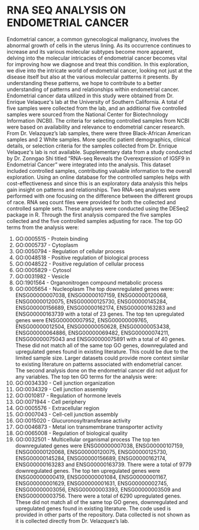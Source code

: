 # RNA SEQ ANALYSIS ON ENDOMETRIAL CANCER
Endometrial cancer, a common gynecological malignancy, involves the abnormal growth of cells in the uterus lining. As its occurrence continues to increase and its various molecular subtypes become more apparent, delving into the molecular intricacies of endometrial cancer becomes vital for improving how we diagnose and treat this condition. In this exploration, we dive into the intricate world of endometrial cancer, looking not just at the disease itself but also at the various molecular patterns it presents. By understanding these patterns, we hope to contribute to a better understanding of patterns and relationships within endometrial cancer.
Endometrial cancer data utilized in this study were obtained from Dr. Enrique Velaquez's lab at the University of Southern California. A total of five samples were collected from the lab, and an additional five controlled samples were sourced from the National Center for Biotechnology Information (NCBI). The criteria for selecting controlled samples from NCBI were based on availability and relevance to endometrial cancer research. From Dr. Velazquez’s lab samples, there were three Black-African American samples and 2 White samples. More specific patient demographics, clinical details, or selection criteria for the samples collected from Dr. Enrique Velaquez's lab is not available. Supplementary data from a study conducted by Dr. Zonngao Shi titled “RNA-seq Reveals the Overexpression of IGSF9 in Endometrial Cancer” were integrated into the analysis. This dataset included controlled samples, contributing valuable information to the overall exploration. Using an online database for the controlled samples helps with cost-effectiveness and since this is an exploratory data analysis this helps gain insight on patterns and relationships. Two RNA-seq analyses were performed with one focusing on the difference between the different groups of race. RNA seq count files were provided for both the collected and controlled sample sets. These analyses were conducted using the DESeq2 package in R. 
Through the first analysis compared the five samples collected and the five controlled samples adjusting for race. The top GO terms from the analysis were: 
1. GO:0005515 - Protein binding
2. GO:0005737 - Cytoplasm
3. GO:0050794 - Regulation of cellular process
4. GO:0048518 - Positive regulation of biological process
5. GO:0048522 - Positive regulation of cellular process
6. GO:0005829 - Cytosol
7. GO:0031982 - Vesicle
8. GO:1901564 - Organonitrogen compound metabolic process
9. GO:0005654 - Nucleoplasm
The top downregulated genes were: ENSG00000007038, ENSG00000107159, ENSG00000120068, ENSG00000120075, ENSG00000125730, ENSG00000145284, ENSG00000156689, ENSG00000162174, ENSG00000163283 and ENSG00000163739 with a total of 23 genes. The top ten upregulated genes were ENSG00000007952, ENSG00000009765, ENSG00000012504, ENSG00000050628, ENSG00000053438, ENSG00000064886, ENSG00000069482, ENSG00000074211, ENSG00000075043 and ENSG00000075891 with a total of 40 genes. These did not match all of the same top GO genes, downregulated and upregulated genes found in existing literature. This could be due to the limited sample size. Larger datasets could provide more context similar to existing literature on patterns associated with endometrial cancer. 
The second analysis done on the endometrial cancer did not adjust for any variables. The top ten GO terms for the analysis were: 
1. GO:0034330 - Cell junction organization
2. GO:0034329 - Cell junction assembly
3. GO:0010817 - Regulation of hormone levels
4. GO:0071944 - Cell periphery
5. GO:0005576 - Extracellular region
6. GO:0007043 - Cell-cell junction assembly
7. GO:0015020 - Glucuronosyltransferase activity
8. GO:0046873 - Metal ion transmembrane transporter activity
9. GO:0065008 - Regulation of biological quality
10. GO:0032501 - Multicellular organismal process
The top ten downregulated genes were ENSG00000007038, ENSG00000107159, ENSG00000120068, ENSG00000120075, ENSG00000125730, ENSG00000145284, ENSG00000156689, ENSG00000162174, ENSG00000163283 and ENSG00000163739. There were a total of 9779 downregulated genes.  The top ten upregulated genes were ENSG00000000419, ENSG00000001084, ENSG00000001167, ENSG00000001629, ENSG00000001631, ENSG00000002745, ENSG00000003056, ENSG00000003393, ENSG00000003509 and ENSG00000003756. There were a total of 6290 upregulated genes. These did not match all of the same top GO genes, downregulated and upregulated genes found in existing literature. 
The code used is provided in other parts of the repository. Data collected is not shown as it is collected directly from Dr. Velazquez’s lab. 
